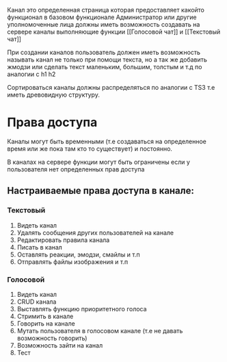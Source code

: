 Канал это определенная страница которая предоставляет какойто функционал
в базовом функционале Администратор или другие уполномоченные лица должны иметь возможность создавать на сервере каналы выполняющие функции [[Голосовой чат]] и [[Текстовый чат]] 

При создании каналов пользователь должен иметь возможность называть канал не только при помощи текста, но а так же добавить жмодзи или сделать текст маленьким, большим, толстым и т.д по аналогии с h1 h2

Сортироваться каналы должны распределяться по аналогии с TS3 т.е иметь древовидную структуру. 


# Права доступа

 
Каналы могут быть временными (т.е создаваться на определенное время или же пока там кто то существует) и постоянно. 


В каналах на сервере функции могут быть ограничены если у пользователя нет определенных прав доступа
## Настраиваемые права доступа в канале: 

### Текстовый 
1. Видеть канал
2. Удалять сообщения других пользователей на канале
3. Редактировать правила канала
4. Писать в канал
5. Оставлять реакции, эмодзи, смайлы и т.п
6. Отправлять файлы изображения и т.п

### Голосовой
1. Видеть канал
2. CRUD канала
3. Выставлять функцию приоритетного голоса
4. Стримить в канале
5. Говорить на канале
6. Мутать пользователя в голосовом канале (т.е не давать возможность говорить)
7. Возможность зайти на канал
8. Тест
